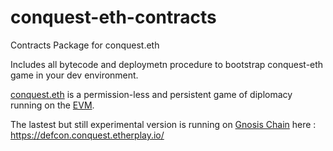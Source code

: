 # conquest-eth-contracts

Contracts Package for conquest.eth

Includes all bytecode and deploymetn procedure to bootstrap conquest-eth game in your dev environment.

[conquest.eth](https://conquest.eth.limo) is a permission-less and persistent game of diplomacy running on the [EVM](https://ethereum.org).

The lastest but still experimental version is running on [Gnosis Chain](https://www.gnosischain.com/) here : https://defcon.conquest.etherplay.io/
